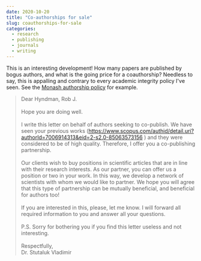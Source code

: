 ```yaml
---
date: 2020-10-20
title: "Co-authorships for sale"
slug: coauthorships-for-sale
categories:
  - research
  - publishing
  - journals
  - writing
---
```


This is an interesting development! How many papers are published by bogus authors, and what is the going price for a coauthorship? Needless to say, this is appalling and contrary to every academic integrity policy I've seen. See the [Monash authorship policy](https://robjhyndman.com/hyndsight/authorship/) for example.

> Dear Hyndman, Rob J.<br><br>
> Hope you are doing well.<br><br>
> I write this letter on behalf of authors seeking to co-publish. We have seen your previous works (https://www.scopus.com/authid/detail.uri?authorId=7006914313&eid=2-s2.0-85063573156
) and they were considered to be of high quality. Therefore, I offer you a co-publishing partnership.<br><br>
> Our clients wish to buy positions in scientific articles that are in line with their research interests. As our partner, you can offer us a position or two in your work. 
> In this way, we develop a network of scientists with whom we would like to partner.
> We hope you will agree that this type of partnership can be mutually beneficial, and beneficial for authors too!<br><br>
> If you are interested in this, please, let me know. I will forward all required information to you and answer all your questions.<br><br>
> P.S. Sorry for bothering you if you find this letter useless and not interesting.<br><br>
> Respectfully,<br>
> Dr. Stutaluk Vladimir
